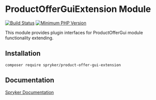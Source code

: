 # ProductOfferGuiExtension Module
[![Build Status](https://travis-ci.org/spryker/product-offer-gui-extension.svg)](https://travis-ci.org/spryker/product-offer-gui-extension)
[![Minimum PHP Version](https://img.shields.io/badge/php-%3E%3D%207.2-8892BF.svg)](https://php.net/)

This module provides plugin interfaces for ProductOfferGui module functionality extending.

## Installation

```
composer require spryker/product-offer-gui-extension
```

## Documentation

[Spryker Documentation](https://academy.spryker.com/developing_with_spryker/module_guide/modules.html)
